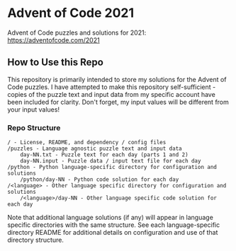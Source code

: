 # Advent of Code 2021
Advent of Code puzzles and solutions for 2021: https://adventofcode.com/2021


## How to Use this Repo
This repository is primarily intended to store my solutions for the Advent of Code puzzles.  I have attempted to make this repository self-sufficient - copies of the puzzle text and input data from my specific account have been included for clarity.  Don't forget, my input values will be different from your input values!

### Repo Structure
```
/ - License, README, and dependency / config files
/puzzles - Language agnostic puzzle text and input data
    day-NN.txt - Puzzle text for each day (parts 1 and 2)
    day-NN.input - Puzzle data / input text file for each day
/python - Python language-specific directory for configuration and solutions
    /python/day-NN - Python code solution for each day
/<language> - Other language specific directory for configuration and solutions
    /<language>/day-NN - Other language specific code solution for each day
```

Note that additional language solutions (if any) will appear in language specific directories with the same structure.  See each language-specific directory README for additional details on configuration and use of that directory structure.
